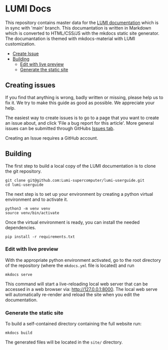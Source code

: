 # LUMI Docs

This repository contains master data for the [LUMI documentation][1] which
is in sync with 'main' branch. This documantation is written in Markdown which
is converted to HTML/CSS/JS with the mkdocs static site generator. The
documantation is themed with mkdocs-material with LUMI customization.

[1]: https://docs.lumi-supercomputer.eu

- [Create Issue](#creating-issues)
- [Building](#building)
  - [Edit with live preview](#edit-with-live-preview) 
  - [Generate the static site](#generate-the-static-site)


## Creating issues

If you find that anything is wrong, badly written or missing, please
help us to fix it. We try to make this guide as good as possible. We
appreciate your help.

The easiest way to create issues is to go to a page that you want to
create an issue about, and click 'File a bug report for this article'. More
general issues can be submitted through GitHubs [Issues tab][2].

Creating an Issue requires a GitHub account.

[2]: https://github.com/Lumi-supercomputer/docs/issues

## Building

The first step to build a local copy of the LUMI documentation is to clone
the git repository.

```
git clone git@github.com:Lumi-supercomputer/lumi-userguide.git
cd lumi-userguide
```

The next step is to set up your environment by creating a python virtual
environment and to activate it.

```
python3 -m venv venv
source venv/bin/activate
```

Once the virtual environment is ready, you can install the needed
dependencies.

```
pip install -r requirements.txt
```

### Edit with live preview

With the appropriate python environment activated, go to the root
directory of the repository (where the `mkdocs.yml` file is located) and run

```
mkdocs serve
```

This command will start a live-reloading local web server that can be accessed
in a web browser via: http://127.0.0.1:8000. The local web serve will 
automatically re-render and reload the site when you edit the documentation.

### Generate the static site

To build a self-contained directory containing the full website run:

```
mkdocs build
```

The generated files will be located in the `site/` directory.
